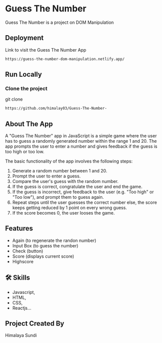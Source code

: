 # Guess The Number


Guess The Number is a project on DOM Manipulation

## Deployment

Link to visit the Guess The Number App
```bash
https://guess-the-number-dom-manipulation.netlify.app/
```

## Run Locally

### Clone the project

  git clone
```bash
https://github.com/himalay03/Guess-The-Number-
```

  
## About The App

A "Guess The Number" app in JavaScript is a simple game where the user has to guess a randomly generated number within the range 1 and 20. The app prompts the user to enter a number and gives feedback if the guess is too high or too low.

The basic functionality of the app involves the following steps:

1. Generate a random number between 1 and 20.
2. Prompt the user to enter a guess.
3. Compare the user's guess with the random number.
4. If the guess is correct, congratulate the user and end the game.
5. If the guess is incorrect, give feedback to the user (e.g. "Too high" or "Too low"), and prompt them to guess again.
6. Repeat steps until the user guesses the correct number else, the score keeps getting reduced by 1 point on every wrong guess.
7. If the score becomes 0, the user looses the game.


## Features

- Again (to regenerate the randon number)
- Input Box (to guess the number)
- Check (button)
- Score (displays current score)
- Highscore 


## 🛠 Skills

- Javascript, 
- HTML, 
- CSS, 
- Reactjs...

## Project Created By

Himalaya Sundi
